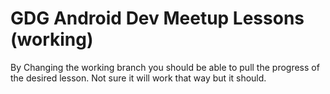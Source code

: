 # GDG Android Dev Meetup Lessons (working)

By Changing the working branch you should be able to pull the progress of the desired lesson.
Not sure it will work that way but it should.
